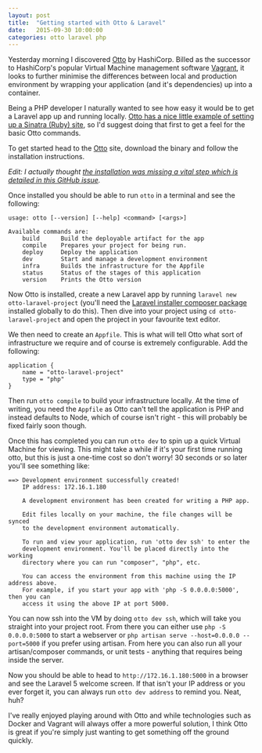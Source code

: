 ```yaml
---
layout: post
title:  "Getting started with Otto & Laravel"
date:   2015-09-30 10:00:00
categories: otto laravel php
---
```


Yesterday morning I discovered [Otto](https://ottoproject.io) by HashiCorp. Billed as the successor to HashiCorp's popular Virtual Machine management software [Vagrant](http://vagrantup.com), it looks to further minimise the differences between local and production environment by wrapping your application (and it's dependencies) up into a container.

Being a PHP developer I naturally wanted to see how easy it would be to get a Laravel app up and running locally. [Otto has a nice little example of setting up a Sinatra (Ruby) site](https://ottoproject.io/intro/getting-started/install.html), so I'd suggest doing that first to get a feel for the basic Otto commands.

To get started head to the [Otto](https://ottoproject.io) site, download the binary and follow the installation instructions.

_Edit: I actually thought [the installation was missing a vital step which is detailed in this GitHub issue](https://github.com/hashicorp/otto/issues/94)._

Once installed you should be able to run `otto` in a terminal and see the following:

    usage: otto [--version] [--help] <command> [<args>]

    Available commands are:
        build      Build the deployable artifact for the app
        compile    Prepares your project for being run.
        deploy     Deploy the application
        dev        Start and manage a development environment
        infra      Builds the infrastructure for the Appfile
        status     Status of the stages of this application
        version    Prints the Otto version

Now Otto is installed, create a new Laravel app by running `laravel new otto-laravel-project` (you'll need the [Laravel installer composer package](http://laravel.com/docs/4.2#install-laravel) installed globally to do this). Then dive into your project using `cd otto-laravel-project` and open the project in your favourite text editor.

We then need to create an `Appfile`. This is what will tell Otto what sort of infrastructure we require and of course is extremely configurable. Add the following:

    application {
        name = "otto-laravel-project"
        type = "php"
    }

Then run `otto compile` to build your infrastructure locally. At the time of writing, you need the `Appfile` as Otto can't tell the application is PHP and instead defaults to Node, which of course isn't right - this will probably be fixed fairly soon though.

Once this has completed you can run `otto dev` to spin up a quick Virtual Machine for viewing. This might take a while if it's your first time running otto, but this is just a one-time cost so don't worry! 30 seconds or so later you'll see something like:

    ==> Development environment successfully created!
        IP address: 172.16.1.180

        A development environment has been created for writing a PHP app.

        Edit files locally on your machine, the file changes will be synced
        to the development environment automatically.

        To run and view your application, run 'otto dev ssh' to enter the
        development environment. You'll be placed directly into the working
        directory where you can run "composer", "php", etc.

        You can access the environment from this machine using the IP address above.
        For example, if you start your app with 'php -S 0.0.0.0:5000', then you can
        access it using the above IP at port 5000.

You can now ssh into the VM by doing `otto dev ssh`, which will take you straight into your project root. From there you can either use `php -S 0.0.0.0:5000` to start a webserver or `php artisan serve --host=0.0.0.0 --port=5000` if you prefer using artisan. From here you can also run all your artisan/composer commands, or unit tests - anything that requires being inside the server.

Now you should be able to head to `http://172.16.1.180:5000` in a browser and see the Laravel 5 welcome screen. If that isn't your IP address or you ever forget it, you can always run `otto dev address` to remind you. Neat, huh?

I've really enjoyed playing around with Otto and while technologies such as Docker and Vagrant will always offer a more powerful solution, I think Otto is great if you're simply just wanting to get something off the ground quickly.
